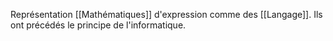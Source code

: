 Représentation [[Mathématiques]] d'expression comme des [[Langage]].
Ils ont précédés le principe de l'informatique.